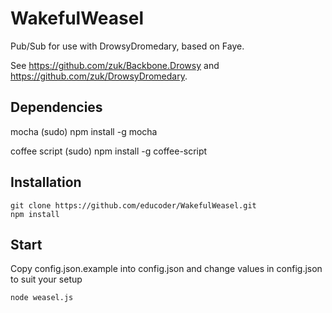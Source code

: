 WakefulWeasel
=============

Pub/Sub for use with DrowsyDromedary, based on Faye.

See https://github.com/zuk/Backbone.Drowsy and https://github.com/zuk/DrowsyDromedary.

## Dependencies
mocha
	(sudo) npm install -g mocha

coffee script
	(sudo) npm install -g coffee-script

## Installation

    git clone https://github.com/educoder/WakefulWeasel.git
    npm install


## Start

Copy config.json.example into config.json and change values in config.json to suit your setup

    node weasel.js

